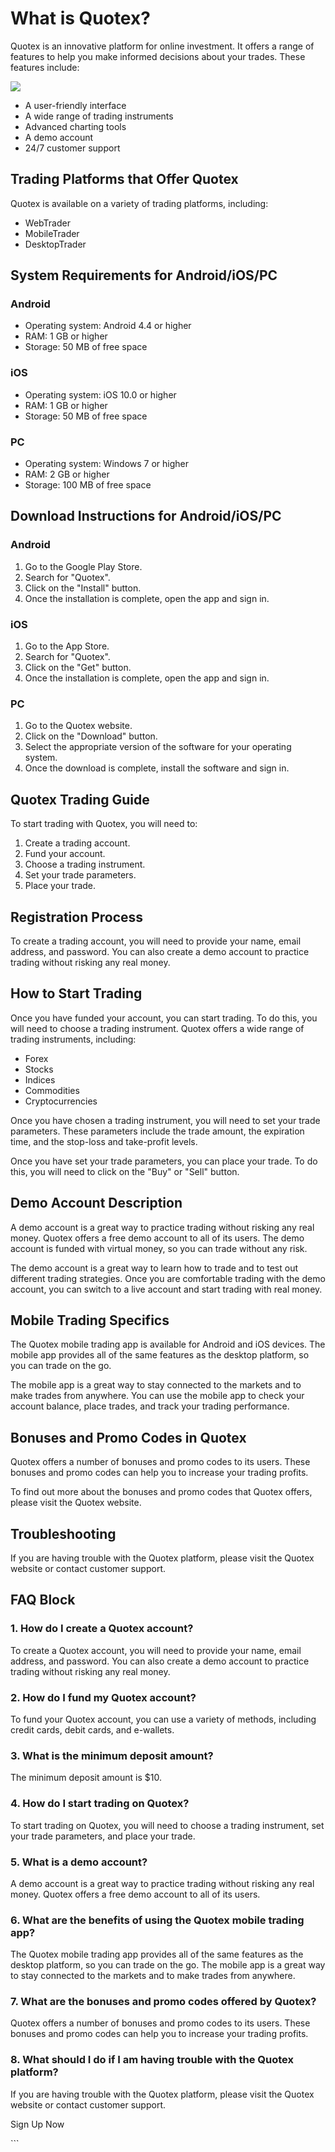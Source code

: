 # What is Quotex?

Quotex is an innovative platform for online investment. It offers a
range of features to help you make informed decisions about your trades.
These features include:

[![](https://static.quotex.io/files/4_en/300_250.jpg)](https://traff.sbs/brokerqxlid)

-   A user-friendly interface
-   A wide range of trading instruments
-   Advanced charting tools
-   A demo account
-   24/7 customer support

## Trading Platforms that Offer Quotex

Quotex is available on a variety of trading platforms, including:

-   WebTrader
-   MobileTrader
-   DesktopTrader

## System Requirements for Android/iOS/PC

### Android

-   Operating system: Android 4.4 or higher
-   RAM: 1 GB or higher
-   Storage: 50 MB of free space

### iOS

-   Operating system: iOS 10.0 or higher
-   RAM: 1 GB or higher
-   Storage: 50 MB of free space

### PC

-   Operating system: Windows 7 or higher
-   RAM: 2 GB or higher
-   Storage: 100 MB of free space

## Download Instructions for Android/iOS/PC

### Android

1.  Go to the Google Play Store.
2.  Search for "Quotex".
3.  Click on the "Install" button.
4.  Once the installation is complete, open the app and sign in.

### iOS

1.  Go to the App Store.
2.  Search for "Quotex".
3.  Click on the "Get" button.
4.  Once the installation is complete, open the app and sign in.

### PC

1.  Go to the Quotex website.
2.  Click on the "Download" button.
3.  Select the appropriate version of the software for your operating
    system.
4.  Once the download is complete, install the software and sign in.

## Quotex Trading Guide

To start trading with Quotex, you will need to:

1.  Create a trading account.
2.  Fund your account.
3.  Choose a trading instrument.
4.  Set your trade parameters.
5.  Place your trade.

## Registration Process

To create a trading account, you will need to provide your name, email
address, and password. You can also create a demo account to practice
trading without risking any real money.

## How to Start Trading

Once you have funded your account, you can start trading. To do this,
you will need to choose a trading instrument. Quotex offers a wide range
of trading instruments, including:

-   Forex
-   Stocks
-   Indices
-   Commodities
-   Cryptocurrencies

Once you have chosen a trading instrument, you will need to set your
trade parameters. These parameters include the trade amount, the
expiration time, and the stop-loss and take-profit levels.

Once you have set your trade parameters, you can place your trade. To do
this, you will need to click on the "Buy" or "Sell" button.

## Demo Account Description

A demo account is a great way to practice trading without risking any
real money. Quotex offers a free demo account to all of its users. The
demo account is funded with virtual money, so you can trade without any
risk.

The demo account is a great way to learn how to trade and to test out
different trading strategies. Once you are comfortable trading with the
demo account, you can switch to a live account and start trading with
real money.

## Mobile Trading Specifics

The Quotex mobile trading app is available for Android and iOS devices.
The mobile app provides all of the same features as the desktop
platform, so you can trade on the go.

The mobile app is a great way to stay connected to the markets and to
make trades from anywhere. You can use the mobile app to check your
account balance, place trades, and track your trading performance.

## Bonuses and Promo Codes in Quotex

Quotex offers a number of bonuses and promo codes to its users. These
bonuses and promo codes can help you to increase your trading profits.

To find out more about the bonuses and promo codes that Quotex offers,
please visit the Quotex website.

## Troubleshooting

If you are having trouble with the Quotex platform, please visit the
Quotex website or contact customer support.

## FAQ Block




### 1. How do I create a Quotex account?

To create a Quotex account, you will need to provide your name, email
address, and password. You can also create a demo account to practice
trading without risking any real money.







### 2. How do I fund my Quotex account?

To fund your Quotex account, you can use a variety of methods, including
credit cards, debit cards, and e-wallets.







### 3. What is the minimum deposit amount?

The minimum deposit amount is \$10.







### 4. How do I start trading on Quotex?

To start trading on Quotex, you will need to choose a trading
instrument, set your trade parameters, and place your trade.







### 5. What is a demo account?

A demo account is a great way to practice trading without risking any
real money. Quotex offers a free demo account to all of its users.







### 6. What are the benefits of using the Quotex mobile trading app?

The Quotex mobile trading app provides all of the same features as the
desktop platform, so you can trade on the go. The mobile app is a great
way to stay connected to the markets and to make trades from anywhere.







### 7. What are the bonuses and promo codes offered by Quotex?

Quotex offers a number of bonuses and promo codes to its users. These
bonuses and promo codes can help you to increase your trading profits.







### 8. What should I do if I am having trouble with the Quotex platform?

If you are having trouble with the Quotex platform, please visit the
Quotex website or contact customer support.




Sign Up Now

\`\`\`

